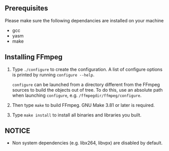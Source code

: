 ## Prerequisites
Please make sure the following dependancies are installed on your machine
* gcc 
* yasm
* make

## Installing FFmpeg

1. Type `./configure` to create the configuration. A list of configure
options is printed by running `configure --help`.

    `configure` can be launched from a directory different from the FFmpeg
sources to build the objects out of tree. To do this, use an absolute
path when launching `configure`, e.g. `/ffmpegdir/ffmpeg/configure`.

2. Then type `make` to build FFmpeg. GNU Make 3.81 or later is required.

3. Type `make install` to install all binaries and libraries you built.

NOTICE
------

 - Non system dependencies (e.g. libx264, libvpx) are disabled by default.
